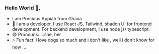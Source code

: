 ### Hello World 👋,

-  I am Precious Appiah from Ghana
- 🌱 I am a developer. I use React JS, Tailwind,  shadcn UI for frontend development. For backend development, I use node js/ typescript.
- 😄 Pronouns: ...she, her
- ⚡ Fun fact: i love dogs so much and i don't like , well i don't know for now  ...


